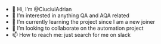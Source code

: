 - 👋 Hi, I’m @CiuciuiAdrian
- 👀 I’m interested in anything QA and AQA related
- 🌱 I’m currently learning the project since I am a new joiner
- 💞️ I’m looking to collaborate on the automation project
- 📫 How to reach me: just search for me on slack

<!---
CiuciuiAdrian/CiuciuiAdrian is a ✨ special ✨ repository because its `README.md` (this file) appears on your GitHub profile.
You can click the Preview link to take a look at your changes.
--->
